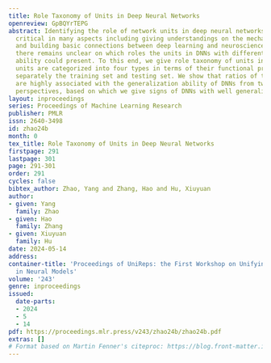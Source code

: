 ```yaml
---
title: Role Taxonomy of Units in Deep Neural Networks
openreview: GpBQYrTEPG
abstract: Identifying the role of network units in deep neural networks (DNNs) is
  critical in many aspects including giving understandings on the mechanisms of DNNs
  and building basic connections between deep learning and neuroscience. However,
  there remains unclear on which roles the units in DNNs with different generalization
  ability could present. To this end, we give role taxonomy of units in DNNs, where
  units are categorized into four types in terms of their functional preference on
  separately the training set and testing set. We show that ratios of the four categories
  are highly associated with the generalization ability of DNNs from two distinct
  perspectives, based on which we give signs of DNNs with well generalization.
layout: inproceedings
series: Proceedings of Machine Learning Research
publisher: PMLR
issn: 2640-3498
id: zhao24b
month: 0
tex_title: Role Taxonomy of Units in Deep Neural Networks
firstpage: 291
lastpage: 301
page: 291-301
order: 291
cycles: false
bibtex_author: Zhao, Yang and Zhang, Hao and Hu, Xiuyuan
author:
- given: Yang
  family: Zhao
- given: Hao
  family: Zhang
- given: Xiuyuan
  family: Hu
date: 2024-05-14
address:
container-title: 'Proceedings of UniReps: the First Workshop on Unifying Representations
  in Neural Models'
volume: '243'
genre: inproceedings
issued:
  date-parts:
  - 2024
  - 5
  - 14
pdf: https://proceedings.mlr.press/v243/zhao24b/zhao24b.pdf
extras: []
# Format based on Martin Fenner's citeproc: https://blog.front-matter.io/posts/citeproc-yaml-for-bibliographies/
---
```

